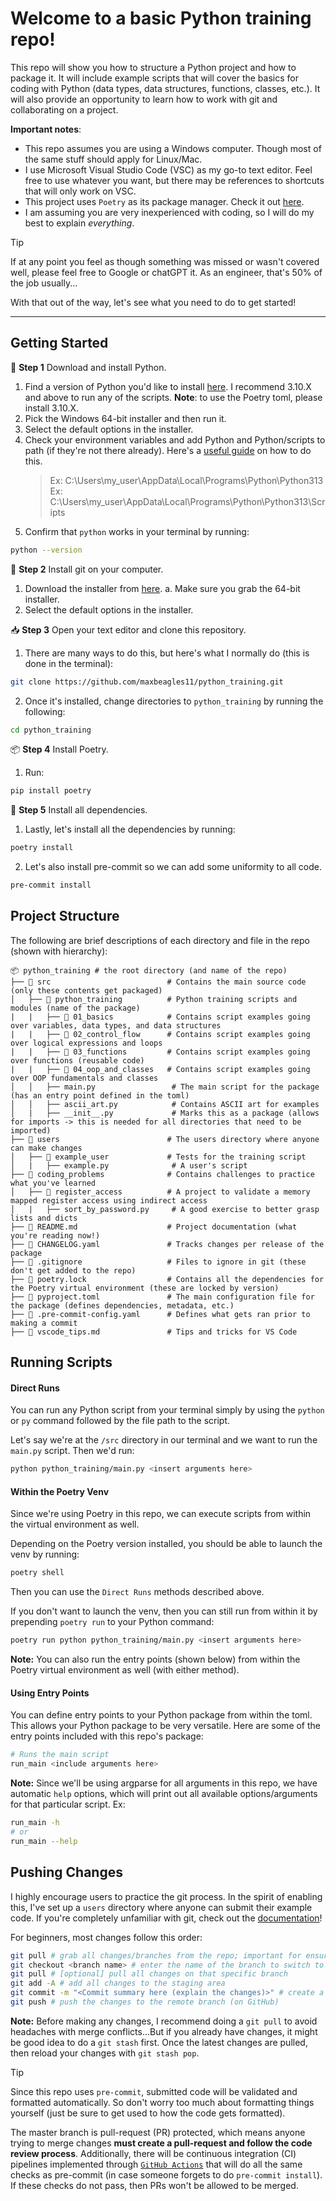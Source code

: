 # Welcome to a basic Python training repo!

This repo will show you how to structure a Python project and how to package it.
It will include example scripts that will cover the basics for coding with Python (data types, data structures, functions, classes, etc.).
It will also provide an opportunity to learn how to work with git and collaborating on a project.

**Important notes**:
- This repo assumes you are using a Windows computer. Though most of the same stuff should apply for Linux/Mac.
- I use Microsoft Visual Studio Code (VSC) as my go-to text editor. Feel free to use whatever you want, but there may be references to shortcuts that will only work on VSC.
- This project uses `Poetry` as its package manager. Check it out [here](https://python-poetry.org/).
- I am assuming you are very inexperienced with coding, so I will do my best to explain *everything*.

> [!TIP]
> If at any point you feel as though something was missed or wasn't covered well, please feel free to Google or chatGPT it. As an engineer, that's 50% of the job usually...

With that out of the way, let's see what you need to do to get started!

----
## Getting Started

🐍 **Step 1** Download and install Python.
1. Find a version of Python you'd like to install [here](https://www.python.org/downloads/). I recommend 3.10.X and above to run any of the scripts. **Note**: to use the Poetry toml, please install 3.10.X.
2. Pick the Windows 64-bit installer and then run it.
3. Select the default options in the installer.
4. Check your environment variables and add Python and Python/scripts to path (if they're not there already). Here's a [useful guide](https://www.howtogeek.com/787217/how-to-edit-environment-variables-on-windows-10-or-11/) on how to do this.
    > Ex: C:\Users\my_user\AppData\Local\Programs\Python\Python313
    > Ex: C:\Users\my_user\AppData\Local\Programs\Python\Python313\Scripts
5. Confirm that `python` works in your terminal by running:
```bash
python --version
```

🔧 **Step 2** Install git on your computer.
1. Download the installer from [here](https://git-scm.com/downloads/win).
    a. Make sure you grab the 64-bit installer.
2. Select the default options in the installer.

📥 **Step 3** Open your text editor and clone this repository.
1. There are many ways to do this, but here's what I normally do (this is done in the terminal):
```bash
git clone https://github.com/maxbeagles11/python_training.git
```
2. Once it's installed, change directories to `python_training` by running the following:
```bash
cd python_training
```

📦 **Step 4** Install Poetry.
1. Run:
```bash
pip install poetry
```

🚀 **Step 5** Install all dependencies.
1. Lastly, let's install all the dependencies by running:
```bash
poetry install
```
2. Let's also install pre-commit so we can add some uniformity to all code.
```bash
pre-commit install
```

## Project Structure
The following are brief descriptions of each directory and file in the repo (shown with hierarchy):
```
📦 python_training # the root directory (and name of the repo)
├── 📂 src                          # Contains the main source code (only these contents get packaged)
│   ├── 📂 python_training          # Python training scripts and modules (name of the package)
|   |   ├── 📂 01_basics            # Contains script examples going over variables, data types, and data structures
|   |   ├── 📂 02_control_flow      # Contains script examples going over logical expressions and loops
|   |   ├── 📂 03_functions         # Contains script examples going over functions (reusable code)
|   |   ├── 📂 04_oop_and_classes   # Contains script examples going over OOP fundamentals and classes
│   │   ├── main.py                 # The main script for the package (has an entry point defined in the toml)
│   │   ├── ascii_art.py            # Contains ASCII art for examples
│   |   ├── __init__.py             # Marks this as a package (allows for imports -> this is needed for all directories that need to be imported)
├── 📂 users                        # The users directory where anyone can make changes
│   ├── 📂 example_user             # Tests for the training script
│   |   ├── example.py              # A user's script
├── 📂 coding_problems              # Contains challenges to practice what you've learned
│   ├── 📂 register_access          # A project to validate a memory mapped register access using indirect access
│   |   ├── sort_by_password.py     # A good exercise to better grasp lists and dicts
├── 📄 README.md                    # Project documentation (what you're reading now!)
├── 📄 CHANGELOG.yaml               # Tracks changes per release of the package
├── 📄 .gitignore                   # Files to ignore in git (these don't get added to the repo)
├── 📄 poetry.lock                  # Contains all the dependencies for the Poetry virtual environment (these are locked by version)
├── 📄 pyproject.toml               # The main configuration file for the package (defines dependencies, metadata, etc.)
├── 📄 .pre-commit-config.yaml      # Defines what gets ran prior to making a commit
├── 📄 vscode_tips.md               # Tips and tricks for VS Code
```
## Running Scripts

#### Direct Runs
You can run any Python script from your terminal simply by using the `python` or `py` command followed by the file path to the script.

Let's say we're at the `/src` directory in our terminal and we want to run the `main.py` script. Then we'd run:
```bash
python python_training/main.py <insert arguments here>
```

#### Within the Poetry Venv
Since we're using Poetry in this repo, we can execute scripts from within the virtual environment as well.

Depending on the Poetry version installed, you should be able to launch the venv by running:
```bash
poetry shell
```
Then you can use the `Direct Runs` methods described above.

If you don't want to launch the venv, then you can still run from within it by prepending `poetry run` to your Python command:
```bash
poetry run python python_training/main.py <insert arguments here>
```
**Note:** You can also run the entry points (shown below) from within the Poetry virtual environment as well (with either method).

#### Using Entry Points
You can define entry points to your Python package from within the toml. This allows your Python package to be very versatile.
Here are some of the entry points included with this repo's package:
```bash
# Runs the main script
run_main <include arguments here>
```

**Note:** Since we'll be using argparse for all arguments in this repo, we have automatic `help` options, which will print out all available options/arguments for that particular script.
Ex:
```bash
run_main -h
# or
run_main --help
```

## Pushing Changes
I highly encourage users to practice the git process. In the spirit of enabling this, I've set up a `users` directory where anyone can submit their example code.
If you're completely unfamiliar with git, check out the [documentation](https://www.atlassian.com/git)!

For beginners, most changes follow this order:
```bash
git pull # grab all changes/branches from the repo; important for ensuring the local branch has updated info
git checkout <branch name> # enter the name of the branch to switch to (needs to exist)
git pull # [optional] pull all changes on that specific branch
git add -A # add all changes to the staging area
git commit -m "<Commit summary here (explain the changes)>" # create a commit
git push # push the changes to the remote branch (on GitHub)
```

**Note:** Before making any changes, I recommend doing a `git pull` to avoid headaches with merge conflicts...But if you already have changes, it might be good idea to do a `git stash` first. Once the latest changes are pulled, then reload your changes with `git stash pop`.

> [!TIP]
>Since this repo uses `pre-commit`, submitted code will be validated and formatted automatically. So don't worry too much about formatting things yourself (just be sure to get used to how the code gets formatted).

The master branch is pull-request (PR) protected, which means anyone trying to merge changes **must create a pull-request and follow the code review process**. Additionally, there will be continuous integration (CI) pipelines implemented through [`GitHub Actions`](https://docs.github.com/en/actions) that will do all the same checks as pre-commit (in case someone forgets to do `pre-commit install`). If these checks do not pass, then PRs won't be allowed to be merged.
